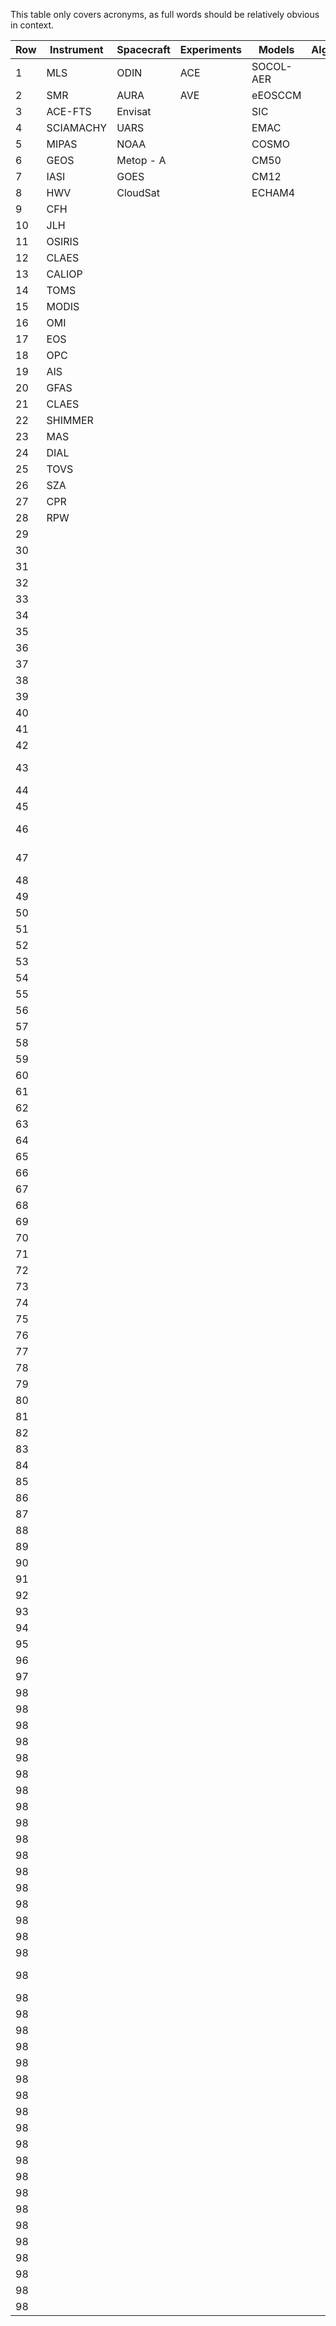 This table only covers acronyms, as full words should be relatively obvious in context.

| Row | Instrument | Spacecraft | Experiments | Models    | Algorithms | Other       |
|-----|------------|------------|-------------|-----------|------------|-------------|
| 1   | MLS        | ODIN       | ACE         | SOCOL-AER |            | NLC         |
| 2   | SMR        | AURA       | AVE         | eEOSCCM   |            | WMO         |
| 3   | ACE-FTS    | Envisat    |             | SIC       |            | CPH         |
| 4   | SCIAMACHY  | UARS       |             | EMAC      |            | COH         |
| 5   | MIPAS      | NOAA       |             | COSMO     |            | ENSO        |
| 6   | GEOS       | Metop - A  |             | CM50      |            | SST         |
| 7   | IASI       | GOES       |             | CM12      |            | KNMI        |
| 8   | HWV        | CloudSat   |             | ECHAM4    |            | PSC         |
| 9   | CFH        |            |             |           |            | CIRES       |
| 10  | JLH        |            |             |           |            | KNM         |
| 11  | OSIRIS     |            |             |           |            | SCIAVISIE   |
| 12  | CLAES      |            |             |           |            | STOIC       |
| 13  | CALIOP     |            |             |           |            | QBO         |
| 14  | TOMS       |            |             |           |            | MESSy       |
| 15  | MODIS      |            |             |           |            | GW          |
| 16  | OMI        |            |             |           |            | AOD         |
| 17  | EOS        |            |             |           |            | NCSU        |
| 18  | OPC        |            |             |           |            | EPA         |
| 19  | AIS        |            |             |           |            |             |
| 20  | GFAS       |            |             |           |            |             |
| 21  | CLAES      |            |             |           |            |             |
| 22  | SHIMMER    |            |             |           |            | LWP         |
| 23  | MAS        |            |             |           |            | EC          |
| 24  | DIAL       |            |             |           |            | NSD         |
| 25  | TOVS       |            |             |           |            | SWDN        |
| 26  |  SZA       |            |             |           |            | LWDN        |
| 27  |CPR         |            |             |           |            | OLR         |
| 28  | RPW        |            |             |           |            | PWV         |
| 29  |            |            |             |           |            | CF          |
| 30  |            |            |             |           |            | IMK         |
| 31  |            |            |             |           |            | IAA         |
| 32  |            |            |             |           |            | GMAO        |
| 33  |            |            |             |           |            | MOD         |
| 34  |            |            |             |           |            | IPCC        |
| 35  |            |            |             |           |            | ASM         |
| 36  |            |            |             |           |            | TMF         |
| 37  |            |            |             |           |            | NCEP        |
| 38  |            |            |             |           |            | FUB         |
| 39  |            |            |             |           |            | ECMWF       |
| 40  |            |            |             |           |            | TOVS        |
| 41  |            |            |             |           |            | TOMCAT      |
| 42  |            |            |             |           |            | pTOMCAT     |
| 43  |            |            |             |           |            | OSLO CTM2   |
| 44  |            |            |             |           |            | FRSGCUCI    |
| 45  |            |            |             |           |            | UM-UCAM     |
| 46  |            |            |             |           |            | CATT-BRAMS  |
| 47  |            |            |             |           |            | UMUKCA UCAM |
| 48  |            |            |             |           |            | WRF         |
| 49  |            |            |             |           |            | CRE         |
| 50  |            |            |             |           |            | VMR         |
| 51  |            |            |             |           |            | Replay      |
| 52  |            |            |             |           |            | VITA        |
| 53  |            |            |             |           |            | SABER       |
| 54  |            |            |             |           |            | CPT         |
| 55  |            |            |             |           |            | TTL         |
| 56  |            |            |             |           |            | SWV         |
| 57  |            |            |             |           |            | GBNP        |
| 58  |            |            |             |           |            | SPARC       |
| 59  |            |            |             |           |            | CNRS/INSU   |
| 60  |            |            |             |           |            | SWIFT       |
| 61  |            |            |             |           |            | SAGE II     |
| 62  |            |            |             |           |            | AVE         |
| 63  |            |            |             |           |            | SSW         |
| 64  |            |            |             |           |            | MLT         |
| 65  |            |            |             |           |            | UKMO        |
| 66  |            |            |             |           |            | MST         |
| 67  |            |            |             |           |            | AquaVIT     |
| 68  |            |            |             |           |            | CALIPSO     |
| 69  |            |            |             |           |            | WACCM       |
| 70  |            |            |             |           |            | HALOE       |
| 71  |            |            |             |           |            | GFAS        |
| 72  |            |            |             |           |            | NWP         |
| 73  |            |            |             |           |            | MACCII      |
| 74  |            |            |             |           |            | GMES        |
| 75  |            |            |             |           |            | DAS         |
| 76  |            |            |             |           |            | MACC        |
| 77  |            |            |             |           |            | SWOOSH      |
| 78  |            |            |             |           |            | ODS         |
| 79  |            |            |             |           |            | AC          |
| 80  |            |            |             |           |            | PEMWA       |
| 81  |            |            |             |           |            | PEMWB       |
| 82  |            |            |             |           |            | ACCMIP      |
| 83  |            |            |             |           |            | CCR         |
| 84  |            |            |             |           |            | MPV         |
| 85  |            |            |             |           |            | LST         |
| 86  |            |            |             |           |            | ExTL        |
| 87  |            |            |             |           |            | POAM        |
| 88  |            |            |             |           |            | SBUV2       |
| 89  |            |            |             |           |            | SEA         |
| 90  |            |            |             |           |            | Q2DW        |
| 91  |            |            |             |           |            |             |
| 92  |            |            |             |           |            | EESC        |
| 93  |            |            |             |           |            | GHG         |
| 94  |            |            |             |           |            | PBL         |
| 95  |            |            |             |           |            | FTIR        |
| 96  |            |            |             |           |            | GMD         |
| 97  |            |            |             |           |            | GMI         |
| 98  |            |            |             |           |            | IWC         |
| 98  |            |            |             |           |            | DJF         |
| 98  |            |            |             |           |            | CAMS        |
| 98  |            |            |             |           |            | CAMSiRA     |
| 98  |            |            |             |           |            | MACCRA      |
| 98  |            |            |             |           |            | CR          |
| 98  |            |            |             |           |            | DSCD        |
| 98  |            |            |             |           |            | VCD         |
| 98  |            |            |             |           |            | LST         |
| 98  |            |            |             |           |            | WB57F       |
| 98  |            |            |             |           |            | MOZAIC      |
| 98  |            |            |             |           |            | NRT         |
| 98  |            |            |             |           |            | MAHRSI      |
| 98  |            |            |             |           |            | ISO         |
| 98  |            |            |             |           |            | GOMOS       |
| 98  |            |            |             |           |            | GOME        |
| 98  |            |            |             |           |            | GOME-2      |
| 98  |            |            |             |           |            | ACE-MAESTRO |
| 98  |            |            |             |           |            | EASOE       |
| 98  |            |            |             |           |            |SHADOZ       |
| 98  |            |            |             |           |            |             |
| 98  |            |            |             |           |            |             |
| 98  |            |            |             |           |            |             |
| 98  |            |            |             |           |            |             |
| 98  |            |            |             |           |            |             |
| 98  |            |            |             |           |            |             |
| 98  |            |            |             |           |            |             |
| 98  |            |            |             |           |            |             |
| 98  |            |            |             |           |            |             |
| 98  |            |            |             |           |            |             |
| 98  |            |            |             |           |            |             |
| 98  |            |            |             |           |            |             |
| 98  |            |            |             |           |            |             |
| 98  |            |            |             |           |            |             |
| 98  |            |            |             |           |            |             |
| 98  |            |            |             |           |            |             |
| 98  |            |            |             |           |            |             |
| 98  |            |            |             |           |            |             |
